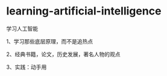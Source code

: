 # learning-artificial-intelligence
学习人工智能







1、学习那些底层原理，而不是追热点

2、经典书籍，论文，历史发展，著名人物的观点

3、实践：动手用
